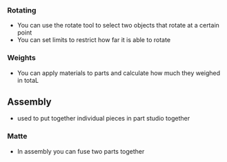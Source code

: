 ### Rotating
- You can use the rotate tool to select two objects that rotate at a certain point 
- You can set limits to restrict how far it is able to rotate

### Weights 
- You can apply materials to parts and calculate how much they weighed in totaL

## Assembly
- used to put together individual pieces in part studio together

### Matte
- In assembly you can fuse two parts together 

